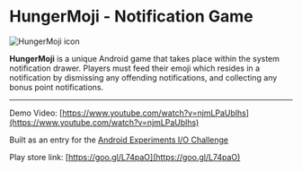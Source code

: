 # HungerMoji - Notification Game 
![HungerMoji icon](http://i.imgur.com/spGQ1dZ.png)

**HungerMoji** is a unique Android game that takes place within the system notification drawer.  Players must feed their emoji which resides in a notification by dismissing any offending notifications, and collecting any bonus point notifications.

***
Demo Video: [https://www.youtube.com/watch?v=njmLPaUblhs](https://www.youtube.com/watch?v=njmLPaUblhs)

Built as an entry for the [Android Experiments I/O Challenge](https://www.androidexperiments.com/)

Play store link: [https://goo.gl/L74paO](https://goo.gl/L74paO)
